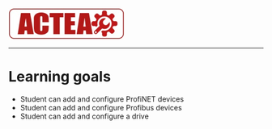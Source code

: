 
![ACTEA](../Logo_ACTEA_2.jpg)
_____________________________________
# Learning goals
- Student can add and configure ProfiNET devices
- Student can add and configure Profibus devices
- Student can add and configure a drive
